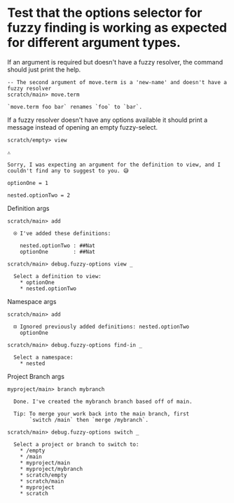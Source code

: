 # Test that the options selector for fuzzy finding is working as expected for different argument types.

If an argument is required but doesn't have a fuzzy resolver, the command should just print the help.

``` ucm
-- The second argument of move.term is a 'new-name' and doesn't have a fuzzy resolver
scratch/main> move.term

`move.term foo bar` renames `foo` to `bar`.

```
If a fuzzy resolver doesn't have any options available it should print a message instead of
opening an empty fuzzy-select.

``` ucm
scratch/empty> view

⚠️

Sorry, I was expecting an argument for the definition to view, and I couldn't find any to suggest to you. 😅

```
``` unison
optionOne = 1

nested.optionTwo = 2
```

Definition args

``` ucm
scratch/main> add

  ⍟ I've added these definitions:
  
    nested.optionTwo : ##Nat
    optionOne        : ##Nat

scratch/main> debug.fuzzy-options view _

  Select a definition to view:
    * optionOne
    * nested.optionTwo

```
Namespace args

``` ucm
scratch/main> add

  ⊡ Ignored previously added definitions: nested.optionTwo
    optionOne

scratch/main> debug.fuzzy-options find-in _

  Select a namespace:
    * nested

```
Project Branch args

``` ucm
myproject/main> branch mybranch

  Done. I've created the mybranch branch based off of main.
  
  Tip: To merge your work back into the main branch, first
       `switch /main` then `merge /mybranch`.

scratch/main> debug.fuzzy-options switch _

  Select a project or branch to switch to:
    * /empty
    * /main
    * myproject/main
    * myproject/mybranch
    * scratch/empty
    * scratch/main
    * myproject
    * scratch

```
